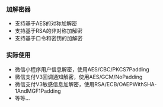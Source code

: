 ### 加解密器
- 支持基于AES的对称加解密
- 支持基于RSA的非对称加解密
- 支持基于口令和密钥的加解密

### 实际使用
- 微信小程序用户信息解密，使用AES/CBC/PKCS7Padding
- 微信支付V3回调通知解密，使用AES/GCM/NoPadding
- 微信支付V3敏感信息加解密，使用RSA/ECB/OAEPWithSHA-1AndMGF1Padding
- 等等...